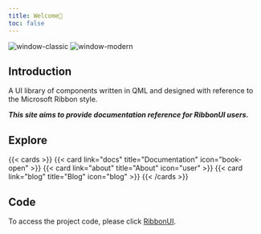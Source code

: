 ```yaml
---
title: Welcome👏
toc: false
---
```


![window-classic](/imgs/ribbonui_window_classic.png "Classic Style")
![window-modern](/imgs/ribbonui_window_modern.png "Modern Style")

## Introduction
A UI library of components written in QML and designed with reference to the Microsoft Ribbon style.

***This site aims to provide documentation reference for RibbonUI users.***

## Explore

{{< cards >}}
  {{< card link="docs" title="Documentation" icon="book-open" >}}
  {{< card link="about" title="About" icon="user" >}}
  {{< card link="blog" title="Blog" icon="blog" >}}
{{< /cards >}}

## Code

To access the project code, please click [RibbonUI](https://github.com/mentalfl0w/RibbonDocs).
